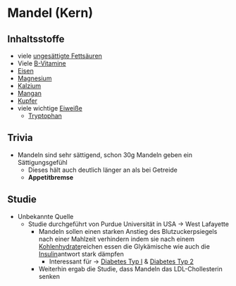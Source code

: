 # Mandel (Kern)


## Inhaltsstoffe
- viele [ungesättigte Fettsäuren](../wichtige%20Verbindungen/Fettsäuren/ungesättigte_Fettsäuren/ungesättigte%20Fettsäuren.md)
- Viele [B-Vitamine](../wichtige%20Verbindungen/Vitamine/B-Vitamine/B-Vitamine.md)
- [Eisen](../Datenbank%20Elemente%20Des%20Periodensystems/Eisen.md)
- [Magnesium](../Datenbank%20Elemente%20Des%20Periodensystems/Magnesium.md)
- [Kalzium](../Datenbank%20Elemente%20Des%20Periodensystems/Kalzium.md)
- [Mangan](../Datenbank%20Elemente%20Des%20Periodensystems/Mangan.md)
- [Kupfer](../Datenbank%20Elemente%20Des%20Periodensystems/Kupfer.md)
- viele wichtige [Eiweiße](../wichtige%20Verbindungen/Eiweiße/Eiweiße.md)
	- [Tryptophan](../wichtige%20Verbindungen/Eiweiße/Tryptophan.md)

## Trivia
- Mandeln sind sehr sättigend, schon 30g Mandeln geben ein Sättigungsgefühl
	- Dieses hält auch deutlich länger an als bei Getreide
	- **Appetitbremse**

## Studie
- Unbekannte Quelle
	- Studie durchgeführt von Purdue Universität in USA -> West Lafayette
		- Mandeln sollen einen starken Anstieg des Blutzuckerpsiegels nach einer Mahlzeit verhindern indem sie nach einem [Kohlenhydrate](../wichtige%20Verbindungen/Kohlenhydrate.md)reichen essen die Glykämische wie auch die [Insulin](../wichtige%20Verbindungen/Hormone/Insulin.md)antwort stark dämpfen
			- Interessant für -> [Diabetes Typ I](../../Menschlicher%20Körper/Leiden/Diabetes/Diabetes%20Typ%201/Diabetes%20Typ%20I.md) & [Diabetes Typ 2](../../Menschlicher%20Körper/Leiden/Diabetes/Diabetes%20Typ%202.md)
		- Weiterhin ergab die Studie, dass Mandeln das LDL-Chollesterin senken